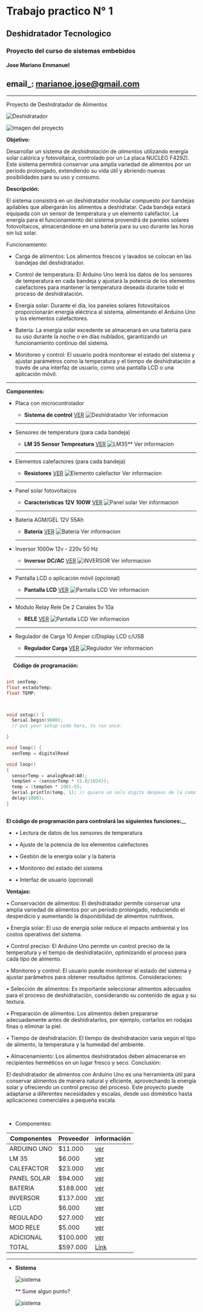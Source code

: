 # Trabajo practico N° 1

## Deshidratador Tecnologico

### Proyecto del curso de sistemas embebidos

#### Jose Mariano Emmanuel


## email_: marianoe.jose@gmail.com

---


  Proyecto de Deshidratador de Alimentos 


  ![Deshidratador](imagen3.jpg)  


![Imagen del proyecto](https://m.media-amazon.com/images/I/61XAvgLpF7L._AC_SL1100_.jpg)

**Objetivo:**

Desarrollar un sistema de _deshidratación_ de _alimentos_ utilizando energía solar calórica y fotovoltaica, controlado por un La placa NUCLEO F429ZI. Este sistema permitirá conservar una amplia variedad de alimentos por un período prolongado, extendiendo su vida útil y abriendo nuevas posibilidades para su uso y consumo.

**Descripción:**

El sistema consistirá en un deshidratador modular compuesto por bandejas apilables que albergarán los alimentos a deshidratar. Cada bandeja estará equipada con un sensor de temperatura y un elemento calefactor.
 La energía para el funcionamiento del sistema provendrá de paneles solares fotovoltaicos, almacenándose en una batería para su uso durante las horas sin luz solar.

Funcionamiento:

*   Carga de alimentos: Los alimentos frescos y lavados se colocan en las bandejas del deshidratador.

*   Control de temperatura: El Arduino Uno leerá los datos de los sensores de temperatura en cada bandeja y ajustará la potencia de los elementos calefactores para mantener la temperatura deseada durante todo el proceso de deshidratación.

*   Energía solar: Durante el día, los paneles solares fotovoltaicos proporcionarán energía eléctrica al sistema, alimentando el Arduino Uno y los elementos calefactores.

*   Batería: La energía solar excedente se almacenará en una batería para su uso durante la noche o en días nublados, garantizando un funcionamiento continuo del sistema.

*   Monitoreo y control: El usuario podrá monitorear el estado del sistema y ajustar parámetros como la temperatura y el tiempo de deshidratación a través de una interfaz de usuario, como una pantalla LCD o una aplicación móvil.
-----

**Componentes:**


*   Placa con microcontrolador 
    *   **Sistema de control** 
    [VER](https://articulo.mercadolibre.com.ar/MLA-925594160-arduino-uno-ch340-ccable-usb-compatible-_JM#position%3D8%26search_layout%3Dgrid%26type%3Ditem%26tracking_id%3Dad2f852f-0376-4c8a-aa21-a637e89b38eb)
     ![Deshidratador](imagen_5_arduino.png) Ver informacion

       

    -----


*   Sensores de temperatura (para cada bandeja)
    * **LM 35 Sensor Tempreatura** 
    [VER](https://articulo.mercadolibre.com.ar/MLA-1664692618-sensor-analogico-temperatura-lm35-55c-a-150c-_JM#position%3D7%26search_layout%3Dgrid%26type%3Ditem%26tracking_id%3D11ef63c4-b708-4618-abbd-f49fd6b1f79a) 
    ![LM35](imagen_4lm35.jpg)** Ver informacion


    ----

*   Elementos calefactores (para cada bandeja)
    * **Resistores**
    [VER](https://articulo.mercadolibre.com.ar/MLA-1423897837-4-resistencias-velas-horno-electrico-grill-43cm-4x-43-cm-_JM#polycard_client=recommendations_vip-pads-up&reco_backend=vip_pads_up_ranker_retrieval_system_odin_marketplace&reco_client=vip-pads-up&reco_item_pos=0&reco_backend_type=low_level&reco_id=46c4f2c3-5d62-428c-b2f6-1c6b63cb730d&is_advertising=true&ad_domain=VIPDESKTOP_UP&ad_position=1&ad_click_id=NThkMDBjNjEtMDUzYy00MTg0LWFiODktZTlhNzhlYzAzNzM1&gid=1&pid=1) 
    ![Elemento calefactor](imagen9_resistencia.png) Ver informacion

    -----


* Panel solar fotovoltaicos
    *   **Caracteristicas 12V 100W**
    [VER](https://articulo.mercadolibre.com.ar/MLA-1773632730-panel-solar-monocristalino-100w-12v-36-celdas-_JM#position%3D17%26search_layout%3Dgrid%26type%3Ditem%26tracking_id%3D94044454-aece-4034-a867-307de7d02b6c)
     ![Panel solar](imagen_7_panels.png) Ver informacion

    ---



*  Bateria AGM/GEL 12V 55Ah 
    * **Batería** [VER](https://articulo.mercadolibre.com.ar/MLA-819368307-bateria-agm-gel-12v-55ah-solar-ups-ciclo-profundo-cenvio-_JM#position%3D3%26search_layout%3Dstack%26type%3Ditem%26tracking_id%3Dca647c7c-fd56-4fd4-a40e-2ed9173971c2) 
    ![Bateria](imagen_8_bateria.png) Ver informacion 

    ------

*  Inversor 1000w 12v - 220v 50 Hz
    * **Inversor DC/AC** [VER](https://www.mercadolibre.com.ar/inversor-conversor-de-corriente-onda-senoidal-pura-500va/p/MLA24149272#searchVariation%3DMLA24149272%26position%3D1%26search_layout%3Dgrid%26type%3Dproduct%26tracking_id%3D0d206164-eaae-4b62-961b-cafd6d5ef914) 
    ![iNVERSOR](imagen10_inversor.png) Ver informacion 

    -----

* Pantalla LCD o aplicación móvil (opcional)
    * **Pantalla LCD** [VER](https://articulo.mercadolibre.com.ar/MLA-1785207108-display-lcd-1602-hd44780-azul-16x2-16-pin-arduino-compatible-_JM#is_advertising=true&position=2&search_layout=stack&type=pad&tracking_id=91af5a7b-685b-412f-9829-71332057f2c4&is_advertising=true&ad_domain=VQCATCORE_LST&ad_position=2&ad_click_id=NDM5OGE2NDctMTYyMi00YzUzLTljZTYtYjQ3ZTI4MGU2YWMx&gid=1&pid=1)
    ![Pantalla LCD](imagen12_LCD.png) Ver informacion 

    -----

* Modulo Relay Rele De 2 Canales 5v 10a
    * **RELE** [VER](https://www.mercadolibre.com.ar/modulo-relay-rele-de-2-canales-5v-10a-arduino-pic-avr/p/MLA32487694#searchVariation%3DMLA32487694%26position%3D2%26search_layout%3Dgrid%26type%3Dproduct%26tracking_id%3D9fe1d594-1b47-4075-8b89-bbdd6339737a)
    ![Pantalla LCD](imagen13_modRele.png) Ver informacion 

    ----



*   Regulador de Carga 10 Amper c/Display LCD c/USB
    * **Regulador Carga** [VER](https://articulo.mercadolibre.com.ar/MLA-687576849-regulador-de-carga-para-paneles-solares-10-amper-display-dig-_JM#position%3D1%26search_layout%3Dstack%26type%3Ditem%26tracking_id%3D668ec46b-3b3e-4b8c-bead-a5db498f6a55)
    ![Regulador](imagen11_regulador.png) Ver informacion 

    -----



 
**Código de programación:**

```c++

int senTemp;
float estadoTemp;
float TEMP;



void setup() {
  Serial.begin(9600);
  // put your setup code here, to run once:

}

void loop() {
  senTemp = digitalRead

void loop()
{
  sensorTemp = analogRead(A0);
  tempSen = (sensorTemp * (5.0/1024));
  temp = (tempSen * 100)-55;
  Serial.println(temp, 1); // quiero un solo digito despeus de la coma
  delay(1000);
}
   

```



 **El código de programación para controlará las siguientes funciones:**__


* • Lectura de datos de los sensores de temperatura

* • Ajuste de la potencia de los elementos calefactores

* • Gestión de la energía solar y la batería

* • Monitoreo del estado del sistema

* • Interfaz de usuario (opcional)

**Ventajas:**

•   Conservación de alimentos: El deshidratador permite conservar una amplia variedad de alimentos por un período prolongado, reduciendo el desperdicio y aumentando la disponibilidad de alimentos nutritivos.

•   Energía solar: El uso de energía solar reduce el impacto ambiental y los costos operativos del sistema.

•   Control preciso: El Arduino Uno permite un control preciso de la temperatura y el tiempo de deshidratación, optimizando el proceso para cada tipo de alimento.

•   Monitoreo y control: El usuario puede monitorear el estado del sistema y ajustar parámetros para obtener resultados óptimos.
Consideraciones:

•   Selección de alimentos: Es importante seleccionar alimentos adecuados para el proceso de deshidratación, considerando su contenido de agua y su textura.

•   Preparación de alimentos: Los alimentos deben prepararse adecuadamente antes de deshidratarlos, por ejemplo, cortarlos en rodajas finas o eliminar la piel.

•   Tiempo de deshidratación: El tiempo de deshidratación varía según el tipo de alimento, la temperatura y la humedad del ambiente.

•   Almacenamiento: Los alimentos deshidratados deben almacenarse en recipientes herméticos en un lugar fresco y seco.
Conclusión:

El deshidratador de alimentos con Arduino Uno es una herramienta útil para conservar alimentos de manera natural y eficiente, aprovechando la energía solar y ofreciendo un control preciso del proceso. Este proyecto puede adaptarse a diferentes necesidades y escalas, desde uso doméstico hasta aplicaciones comerciales a pequeña escala.

 
 

* Componentes:

|   Componentes |   Proveedor   |   información |
|   ------      |   ----        |   -------     |
|   ARDUINO UNO |    $11.000    |   [ver](https://articulo.mercadolibre.com.ar/MLA-925594160-arduino-uno-ch340-ccable-usb-compatible-_JM#position%3D8%26search_layout%3Dgrid%26type%3Ditem%26tracking_id%3Dad2f852f-0376-4c8a-aa21-a637e89b38eb)   |
|   LM 35       |    $6.000    |   [ver](https://articulo.mercadolibre.com.ar/MLA-1664692618-sensor-analogico-temperatura-lm35-55c-a-150c-_JM#position%3D7%26search_layout%3Dgrid%26type%3Ditem%26tracking_id%3D11ef63c4-b708-4618-abbd-f49fd6b1f79a)    |
|   CALEFACTOR  |    $23.000    |   [ver](https://articulo.mercadolibre.com.ar/MLA-1423897837-4-resistencias-velas-horno-electrico-grill-43cm-4x-43-cm-_JM#polycard_client=recommendations_vip-pads-up&reco_backend=vip_pads_up_ranker_retrieval_system_odin_marketplace&reco_client=vip-pads-up&reco_item_pos=0&reco_backend_type=low_level&reco_id=46c4f2c3-5d62-428c-b2f6-1c6b63cb730d&is_advertising=true&ad_domain=VIPDESKTOP_UP&ad_position=1&ad_click_id=NThkMDBjNjEtMDUzYy00MTg0LWFiODktZTlhNzhlYzAzNzM1&gid=1&pid=1)    |
|   PANEL SOLAR |    $94.000    |   [ver](https://articulo.mercadolibre.com.ar/MLA-1773632730-panel-solar-monocristalino-100w-12v-36-celdas-_JM#position%3D17%26search_layout%3Dgrid%26type%3Ditem%26tracking_id%3D94044454-aece-4034-a867-307de7d02b6c)    |
|   BATERIA |    $188.000    |   [ver](https://articulo.mercadolibre.com.ar/MLA-819368307-bateria-agm-gel-12v-55ah-solar-ups-ciclo-profundo-cenvio-_JM#position%3D3%26search_layout%3Dstack%26type%3Ditem%26tracking_id%3Dca647c7c-fd56-4fd4-a40e-2ed9173971c2)    |
|   INVERSOR |    $137.000    |   [ver](https://www.mercadolibre.com.ar/inversor-conversor-de-corriente-onda-senoidal-pura-500va/p/MLA24149272#searchVariation%3DMLA24149272%26position%3D1%26search_layout%3Dgrid%26type%3Dproduct%26tracking_id%3D0d206164-eaae-4b62-961b-cafd6d5ef914)    |
|   LCD |    $6.000    |   [ver](https://articulo.mercadolibre.com.ar/MLA-1785207108-display-lcd-1602-hd44780-azul-16x2-16-pin-arduino-compatible-_JM#is_advertising=true&position=2&search_layout=stack&type=pad&tracking_id=91af5a7b-685b-412f-9829-71332057f2c4&is_advertising=true&ad_domain=VQCATCORE_LST&ad_position=2&ad_click_id=NDM5OGE2NDctMTYyMi00YzUzLTljZTYtYjQ3ZTI4MGU2YWMx&gid=1&pid=1)    |
|   REGULADO |    $27.000    |   [ver](https://articulo.mercadolibre.com.ar/MLA-687576849-regulador-de-carga-para-paneles-solares-10-amper-display-dig-_JM#position%3D1%26search_layout%3Dstack%26type%3Ditem%26tracking_id%3D668ec46b-3b3e-4b8c-bead-a5db498f6a55)    |
|   MOD RELE |    $5.000    |   [ver](https://www.mercadolibre.com.ar/modulo-relay-rele-de-2-canales-5v-10a-arduino-pic-avr/p/MLA32487694#searchVariation%3DMLA32487694%26position%3D2%26search_layout%3Dgrid%26type%3Dproduct%26tracking_id%3D9fe1d594-1b47-4075-8b89-bbdd6339737a)    |
|   ADICIONAL |    $100.000    |   [ver](https://www.mercadolibre.com.ar/rollo-cable-1mm-negro-unipolar-100m-trefilcon-norma-iram/p/MLA28676703?pdp_filters=item_id:MLA1660249052#is_advertising=true&searchVariation=MLA28676703&position=1&search_layout=grid&type=pad&tracking_id=045cec5e-7b1a-452b-a5c1-2c3211692758&is_advertising=true&ad_domain=VQCATCORE_LST&ad_position=1&ad_click_id=M2M3MTZmNmItODRhOC00YzllLTgzZGEtZWQ4OTkxYTFhMzA0)    |
|   TOTAL   | $597.000  |   [Link](https://www.mercadopago.com.ar/subscriptions/checkout?preapproval_plan_id=2c9380847dc3a0de017dc3b19ff00008) |








-----


* **Sistema**

    ![sistema](sistemaDeshidratador.png)

    ** Sume algun punto?

    ![sistema](uu.png)



